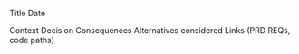<!--══════════════════════════════════════════════════
  ╔══════════════════════════════════════════════════════╗
  ║  ░  A D R   T E M P L A T E  ░░░░░░░░░░░░░░░░░░░░░░  ║
  ║                                                      ║
  ║                                                      ║
  ║                                                      ║
  ║                                                      ║
  ║           ╌╌  P L A C E H O L D E R  ╌╌              ║
  ║                                                      ║
  ║                                                      ║
  ║                                                      ║
  ║                                                      ║
  ╚══════════════════════════════════════════════════════╝
    • WHAT ▸ Decision summary
    • WHY  ▸ Context & rationale
    • HOW  ▸ Consequences & links
-->

Title
Date

Context
Decision
Consequences
Alternatives considered
Links (PRD REQs, code paths)
